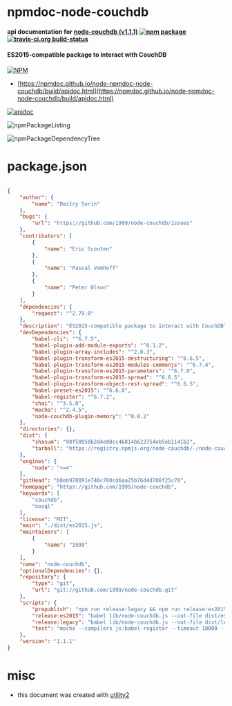 # npmdoc-node-couchdb

#### api documentation for  [node-couchdb (v1.1.1)](https://github.com/1999/node-couchdb)  [![npm package](https://img.shields.io/npm/v/npmdoc-node-couchdb.svg?style=flat-square)](https://www.npmjs.org/package/npmdoc-node-couchdb) [![travis-ci.org build-status](https://api.travis-ci.org/npmdoc/node-npmdoc-node-couchdb.svg)](https://travis-ci.org/npmdoc/node-npmdoc-node-couchdb)

#### ES2015-compatible package to interact with CouchDB

[![NPM](https://nodei.co/npm/node-couchdb.png?downloads=true&downloadRank=true&stars=true)](https://www.npmjs.com/package/node-couchdb)

- [https://npmdoc.github.io/node-npmdoc-node-couchdb/build/apidoc.html](https://npmdoc.github.io/node-npmdoc-node-couchdb/build/apidoc.html)

[![apidoc](https://npmdoc.github.io/node-npmdoc-node-couchdb/build/screenCapture.buildCi.browser.%252Ftmp%252Fbuild%252Fapidoc.html.png)](https://npmdoc.github.io/node-npmdoc-node-couchdb/build/apidoc.html)

![npmPackageListing](https://npmdoc.github.io/node-npmdoc-node-couchdb/build/screenCapture.npmPackageListing.svg)

![npmPackageDependencyTree](https://npmdoc.github.io/node-npmdoc-node-couchdb/build/screenCapture.npmPackageDependencyTree.svg)



# package.json

```json

{
    "author": {
        "name": "Dmitry Sorin"
    },
    "bugs": {
        "url": "https://github.com/1999/node-couchdb/issues"
    },
    "contributors": [
        {
            "name": "Eric Scouten"
        },
        {
            "name": "Pascal Vomhoff"
        },
        {
            "name": "Peter Olson"
        }
    ],
    "dependencies": {
        "request": "^2.79.0"
    },
    "description": "ES2015-compatible package to interact with CouchDB",
    "devDependencies": {
        "babel-cli": "^6.7.5",
        "babel-plugin-add-module-exports": "^0.1.2",
        "babel-plugin-array-includes": "^2.0.3",
        "babel-plugin-transform-es2015-destructuring": "^6.6.5",
        "babel-plugin-transform-es2015-modules-commonjs": "^6.7.4",
        "babel-plugin-transform-es2015-parameters": "^6.7.0",
        "babel-plugin-transform-es2015-spread": "^6.6.5",
        "babel-plugin-transform-object-rest-spread": "^6.6.5",
        "babel-preset-es2015": "^6.6.0",
        "babel-register": "^6.7.2",
        "chai": "^3.5.0",
        "mocha": "^2.4.5",
        "node-couchdb-plugin-memory": "^0.0.2"
    },
    "directories": {},
    "dist": {
        "shasum": "90f50058b2d4e08cc46814b623754eb5eb1141b2",
        "tarball": "https://registry.npmjs.org/node-couchdb/-/node-couchdb-1.1.1.tgz"
    },
    "engines": {
        "node": ">=4"
    },
    "gitHead": "b8eb978091e748c780cd6aa25b76d4d708f25c70",
    "homepage": "https://github.com/1999/node-couchdb",
    "keywords": [
        "couchdb",
        "nosql"
    ],
    "license": "MIT",
    "main": "./dist/es2015.js",
    "maintainers": [
        {
            "name": "1999"
        }
    ],
    "name": "node-couchdb",
    "optionalDependencies": {},
    "repository": {
        "type": "git",
        "url": "git://github.com/1999/node-couchdb.git"
    },
    "scripts": {
        "prepublish": "npm run release:legacy && npm run release:es2015",
        "release:es2015": "babel lib/node-couchdb.js --out-file dist/es2015.js",
        "release:legacy": "babel lib/node-couchdb.js --out-file dist/legacy.js --no-babelrc --presets es2015 --plugins array-includes",
        "test": "mocha --compilers js:babel-register --timeout 10000 --slow 10000 test/"
    },
    "version": "1.1.1"
}
```



# misc
- this document was created with [utility2](https://github.com/kaizhu256/node-utility2)
